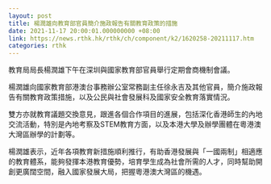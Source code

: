 ```yaml
---
layout: post
title: 楊潤雄向教育部官員簡介施政報告有關教育政策的措施
date: 2021-11-17 20:00:01.000000000 +08:00
link: https://news.rthk.hk/rthk/ch/component/k2/1620258-20211117.htm
categories: rthk
---
```


教育局局長楊潤雄下午在深圳與國家教育部官員舉行定期會商機制會議。

楊潤雄向國家教育部港澳台事務辦公室常務副主任徐永吉及其他官員，簡介施政報告有關教育政策措施，以及公民與社會發展科及國家安全教育落實情況。

雙方亦就教育議題交換意見，跟進各個合作項目的進展，包括深化香港師生的內地交流活動，特別是內地考察及STEM教育方面，以及本港大學及辦學團體在粵港澳大灣區辦學的計劃等。

楊潤雄表示，近年各項教育新措施順利推行，有助香港發展與「一國兩制」相適應的教育體系，能夠發揮本港教育優勢，培育學生成為社會所需的人才，同時幫助開創更廣闊空間，融入國家發展大局，把握粵港澳大灣區的機遇。
